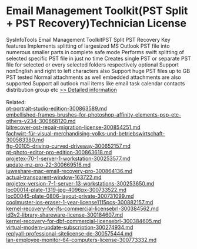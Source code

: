 # Email Management Toolkit(PST Split + PST Recovery)Technician License
SysInfoTools Email Management ToolkitPST Split PST Recovery
Key features
Implements splitting of largesized MS Outlook PST file into numerous smaller parts in complete safe mode
Performs swift splitting of selected specific PST file in just no time
Creates single PST or separate PST file for selected or every selected folders respectively optional
Support nonEnglish and right to left characters also
Support huge PST files up to GB PST tested
Normal attachments as well embedded attachments are also supported
Support all outlook mail items like email task calendar contacts distribution group etc
[>> Detailed information](https://secure.shareit.com/shareit/product.html?productid=300726140&affiliateid=200057808)<br/><br/>Related:
<br />[pt-portrait-studio-edition-300863589.md](https://github.com/downloadplanet/downloadplanet/blob/main/pt-portrait-studio-edition-300863589.md)<br />[embellished-frames-brushes-for-photoshop-affinity-elements-psp-etc-others-v234-300668120.md](https://github.com/downloadplanet/downloadplanet/blob/main/embellished-frames-brushes-for-photoshop-affinity-elements-psp-etc-others-v234-300668120.md)<br />[bitrecover-ost-repair-migration-license-300854251.md](https://github.com/downloadplanet/downloadplanet/blob/main/bitrecover-ost-repair-migration-license-300854251.md)<br />[fachwirt-für-visual-merchandising-volks-und-betriebswirtschaft-300583380.md](https://github.com/downloadplanet/downloadplanet/blob/main/fachwirt-für-visual-merchandising-volks-und-betriebswirtschaft-300583380.md)<br />[ftg-00105-driving-curved-driveway-300652157.md](https://github.com/downloadplanet/downloadplanet/blob/main/ftg-00105-driving-curved-driveway-300652157.md)<br />[pt-photo-editor-pro-edition-300863618.md](https://github.com/downloadplanet/downloadplanet/blob/main/pt-photo-editor-pro-edition-300863618.md)<br />[projetex-70-1-server-1-workstation-300253577.md](https://github.com/downloadplanet/downloadplanet/blob/main/projetex-70-1-server-1-workstation-300253577.md)<br />[update-mz-pro-22-300669516.md](https://github.com/downloadplanet/downloadplanet/blob/main/update-mz-pro-22-300669516.md)<br />[iuweshare-mac-email-recovery-pro-300864136.md](https://github.com/downloadplanet/downloadplanet/blob/main/iuweshare-mac-email-recovery-pro-300864136.md)<br />[actual-transparent-window-163722.md](https://github.com/downloadplanet/downloadplanet/blob/main/actual-transparent-window-163722.md)<br />[projetex-version-7-1-server-13-workstations-300253650.md](https://github.com/downloadplanet/downloadplanet/blob/main/projetex-version-7-1-server-13-workstations-300253650.md)<br />[loc00014-plate-1319-jpg-4096px-300733522.md](https://github.com/downloadplanet/downloadplanet/blob/main/loc00014-plate-1319-jpg-4096px-300733522.md)<br />[loc00045-plate-0806-layout-private-300731099.md](https://github.com/downloadplanet/downloadplanet/blob/main/loc00045-plate-0806-layout-private-300731099.md)<br />[coolmuster-ios-eraser-1-year-license1115pcs-300882157.md](https://github.com/downloadplanet/downloadplanet/blob/main/coolmuster-ios-eraser-1-year-license1115pcs-300882157.md)<br />[kernel-recovery-for-jfs-commercial-licensebrl-300384562.md](https://github.com/downloadplanet/downloadplanet/blob/main/kernel-recovery-for-jfs-commercial-licensebrl-300384562.md)<br />[id3v2-library-shareware-license-300184607.md](https://github.com/downloadplanet/downloadplanet/blob/main/id3v2-library-shareware-license-300184607.md)<br />[kernel-recovery-for-dbf-commercial-licensebrl-300384605.md](https://github.com/downloadplanet/downloadplanet/blob/main/kernel-recovery-for-dbf-commercial-licensebrl-300384605.md)<br />[virtual-modem-update-subscription-300274934.md](https://github.com/downloadplanet/downloadplanet/blob/main/virtual-modem-update-subscription-300274934.md)<br />[replyall-professional-sitelicense-de-300575444.md](https://github.com/downloadplanet/downloadplanet/blob/main/replyall-professional-sitelicense-de-300575444.md)<br />[lan-employee-monitor-64-computers-license-300773332.md](https://github.com/downloadplanet/downloadplanet/blob/main/lan-employee-monitor-64-computers-license-300773332.md)